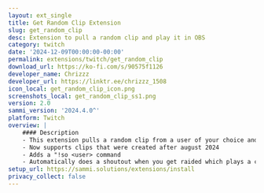 ```yaml
---
layout: ext_single
title: Get Random Clip Extension
slug: get_random_clip
desc: Extension to pull a random clip and play it in OBS
category: twitch
date: '2024-12-09T00:00:00-00:00'
permalink: extensions/twitch/get_random_clip
download_url: https://ko-fi.com/s/90575f1126
developer_name: Chrizzz
developer_url: https://linktr.ee/chrizzz_1508
icon_local: get_random_clip_icon.png
screenshots_local: get_random_clip_ss1.png
version: 2.0
sammi_version: '2024.4.0^'
platform: Twitch
overview: |
    #### Description
    - This extension pulls a random clip from a user of your choice and plays it live on stream 
    - Now supports clips that were created after august 2024
    - Adds a "!so <user> command
    - Automatically does a shoutout when you get raided which plays a clip
setup_url: https://sammi.solutions/extensions/install
privacy_collect: false
---
```

